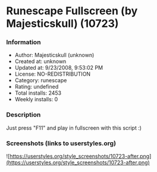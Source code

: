 # Runescape Fullscreen (by Majesticskull) (10723)

### Information
- Author: Majesticskull (unknown)
- Created at: unknown
- Updated at: 9/23/2008, 9:53:02 PM
- License: NO-REDISTRIBUTION
- Category: runescape
- Rating: undefined
- Total installs: 2453
- Weekly installs: 0


### Description
Just press "F11" and play in fullscreen with this script :)


### Screenshots (links to userstyles.org)
![https://userstyles.org/style_screenshots/10723-after.png](https://userstyles.org/style_screenshots/10723-after.png)


